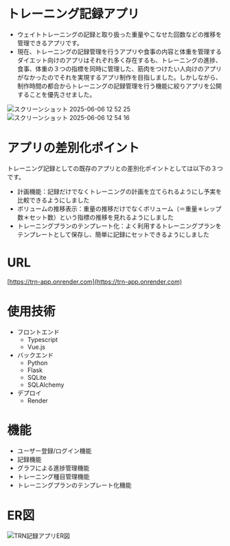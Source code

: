# トレーニング記録アプリ
- ウェイトトレーニングの記録と取り扱った重量やこなせた回数などの推移を管理できるアプリです。
- 現在、トレーニングの記録管理を行うアプリや食事の内容と体重を管理するダイエット向けのアプリはそれぞれ多く存在するも、トレーニングの進捗、食事、体重の３つの指標を同時に管理した、筋肉をつけたい人向けのアプリがなかったのでそれを実現するアプリ制作を目指しました。しかしながら、制作時間の都合からトレーニングの記録管理を行う機能に絞りアプリを公開することを優先させました。

![スクリーンショット 2025-06-06 12 52 25](https://github.com/user-attachments/assets/d6931b6d-d878-4690-b7a0-f496f9c2b32b)
![スクリーンショット 2025-06-06 12 54 16](https://github.com/user-attachments/assets/994f7c20-e7e7-4694-a51f-c41e3489cb18)


# アプリの差別化ポイント
トレーニング記録としての既存のアプリとの差別化ポイントとしては以下の３つです。
- 計画機能：記録だけでなくトレーニングの計画を立てられるようにし予実を比較できるようにしました
- ボリュームの推移表示：重量の推移だけでなくボリューム（＝重量＊レップ数＊セット数）という指標の推移を見れるようにしました
- トレーニングプランのテンプレート化：よく利用するトレーニングプランをテンプレートとして保存し、簡単に記録にセットできるようにしました


# URL
[https://trn-app.onrender.com](https://trn-app.onrender.com)


# 使用技術
- フロントエンド
  - Typescript
  - Vue.js
- バックエンド
  - Python
  - Flask
  - SQLite
  - SQLAlchemy
- デプロイ
  - Render


# 機能
- ユーザー登録/ログイン機能
- 記録機能
- グラフによる進捗管理機能
- トレーニング種目管理機能
- トレーニングプランのテンプレート化機能


# ER図
![TRN記録アプリER図](https://github.com/user-attachments/assets/0f716f4d-fd6a-401b-aec0-faa914227ef2)

